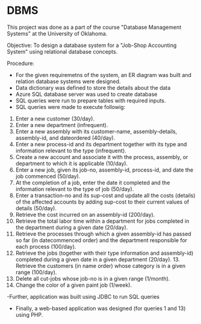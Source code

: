# DBMS
This project was done as a part of the course "Database Management Systems" at the University of Oklahoma.

Objective: To design a database system for a "Job-Shop Accounting System" using relational database concepts.

Procedure:
- For the given requiremetns of the system, an ER diagram was built and relation database systems were designed.
- Data dictionary was defined to store the details about the data
- Azure SQL database server was used to create database
- SQL queries were run to prepare tables with required inputs.
- SQL queries were made to execute followig:

1. Enter a new customer (30/day).
2. Enter a new department (infrequent).
3. Enter a new assembly with its customer-name, assembly-details, assembly-id, and dateordered (40/day).
4. Enter a new process-id and its department together with its type and information relevant to the type (infrequent).
5. Create a new account and associate it with the process, assembly, or department to which it is applicable (10/day).
6. Enter a new job, given its job-no, assembly-id, process-id, and date the job commenced (50/day). 
7. At the completion of a job, enter the date it completed and the information relevant to the type of job (50/day).
8. Enter a transaction-no and its sup-cost and update all the costs (details) of the affected accounts by adding sup-cost to their current values of details (50/day).
9. Retrieve the cost incurred on an assembly-id (200/day). 
10. Retrieve the total labor time within a department for jobs completed in the department during a given date (20/day).
11. Retrieve the processes through which a given assembly-id has passed so far (in datecommenced order) and the department responsible for each process (100/day).
12. Retrieve the jobs (together with their type information and assembly-id) completed during a given date in a given department (20/day). 13. Retrieve the customers (in name order) whose category is in a given range (100/day). 
14. Delete all cut-jobs whose job-no is in a given range (1/month).
15. Change the color of a given paint job (1/week).

-Further, application was built using JDBC to run SQL queries
- Finally, a web-based application was designed (for queries 1 and 13) using PHP.
